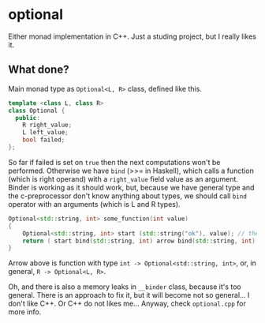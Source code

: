 # optional
Either monad implementation in C++. Just a studing project, but I really likes it.

## What done?
Main monad type as `Optional<L, R>` class, defined like this.
```c++
template <class L, class R>
class Optional {
  public:
    R right_value;
    L left_value;
    bool failed;
};
```
So far if failed is set on `true` then the next computations won't be performed. Otherwise we have `bind` (>>= in Haskell), which calls a function (which is right operand) with a `right_value` field value as an argument. Binder is working as it should work, but, because we have general type and the c-preprocessor don't know anything about types, we should call `bind` operator with an arguments (which is L and R types).
```c++
Optional<std::string, int> some_function(int value)
{
    Optional<std::string, int> start (std::string("ok"), value); // the default values in contructor.
    return ( start bind(std::string, int) arrow bind(std::string, int) arrow ); // ... 
}
```
Arrow above is function with type `int -> Optional<std::string, int>`, or, in general, `R -> Optional<L, R>`.

Oh, and there is also a memory leaks in `__binder` class, because it's too general. There is an approach to fix it, but it will become not so general... I don't like C++. Or C++ do not likes me... Anyway, check `optional.cpp` for more info. 
